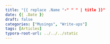 ```yaml
---
title: "{{ replace .Name "-" " " | title }}"
date: {{ .Date }}
draft: false
categories: ["Musings", "Write-ups"]
tags: [Articles]
typora-root-url: ../../../static
---
```

 
